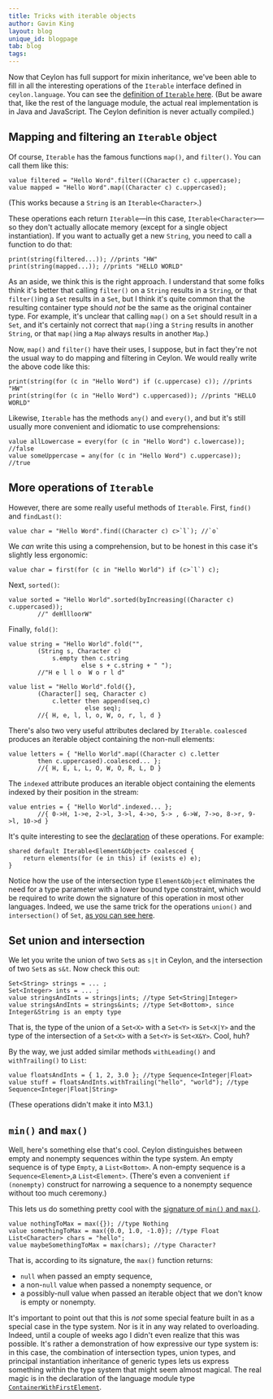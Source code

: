 ```yaml
---
title: Tricks with iterable objects 
author: Gavin King
layout: blog
unique_id: blogpage
tab: blog
tags:
---
```


Now that Ceylon has full support for mixin inheritance, we've
been able to fill in all the interesting operations of the
`Iterable` interface defined in `ceylon.language`. You can 
see the [definition of `Iterable` 
here](http://ceylon-lang.org/documentation/1.0/api/ceylon/language/Iterable.ceylon.html).
(But be aware that, like the rest of the language module, the
actual real implementation is in Java and JavaScript. The
Ceylon definition is never actually compiled.)

## Mapping and filtering an `Iterable` object

Of course, `Iterable` has the famous functions `map()`, and
`filter()`. You can call them like this:

    value filtered = "Hello Word".filter((Character c) c.uppercase);
    value mapped = "Hello Word".map((Character c) c.uppercased);

(This works because a `String` is an `Iterable<Character>`.)

These operations each return `Iterable`&mdash;in this case,
`Iterable<Character>`&mdash;so they don't actually allocate
memory (except for a single object instantiation). If you want
to actually get a new `String`, you need to call a function to
do that:

    print(string(filtered...)); //prints "HW"
    print(string(mapped...)); //prints "HELLO WORLD"

As an aside, we think this is the right approach. I understand
that some folks think it's better that calling `filter()` on
a `String` results in a `String`, or that `filter()`ing a `Set`
results in a `Set`, but I think it's quite common that the 
resulting container type should _not_ be the same as the 
original container type. For example, it's unclear that calling 
`map()` on a `Set` should result in a `Set`, and it's certainly 
not correct that `map()`ing a `String` results in another 
`String`, or that `map()`ing a `Map` always results in another
`Map`.)

Now, `map()` and `filter()` have their uses, I suppose, but in
fact they're not the usual way to do mapping and filtering in
Ceylon. We would really write the above code like this:

    print(string(for (c in "Hello Word") if (c.uppercase) c)); //prints "HW"
    print(string(for (c in "Hello Word") c.uppercased)); //prints "HELLO WORLD"

Likewise, `Iterable` has the methods `any()` and `every()`, and
but it's still usually more convenient and idiomatic to use 
comprehensions:

    value allLowercase = every(for (c in "Hello Word") c.lowercase)); //false
    value someUppercase = any(for (c in "Hello Word") c.uppercase)); //true

## More operations of `Iterable`

However, there are some really useful methods of `Iterable`. 
First, `find()` and `findLast()`:

    value char = "Hello Word".find((Character c) c>`l`); //`o`

We _can_ write this using a comprehension, but to be honest in 
this case it's slightly less ergonomic:

    value char = first(for (c in "Hello World") if (c>`l`) c);

Next, `sorted()`:

    value sorted = "Hello World".sorted(byIncreasing((Character c) c.uppercased)); 
            //" deHllloorW"

Finally, `fold()`:

    value string = "Hello World".fold("", 
            (String s, Character c) 
                s.empty then c.string 
                        else s + c.string + " ");
            //"H e l l o  W o r l d"

    value list = "Hello World".fold({}, 
            (Character[] seq, Character c) 
                c.letter then append(seq,c) 
                         else seq); 
            //{ H, e, l, l, o, W, o, r, l, d }

There's also two very useful attributes declared by `Iterable`.
`coalesced` produces an iterable object containing the non-null
elements:

    value letters = { "Hello World".map((Character c) c.letter 
            then c.uppercased).coalesced... };
            //{ H, E, L, L, O, W, O, R, L, D }

The `indexed` attribute produces an iterable object containing
the elements indexed by their position in the stream:

    value entries = { "Hello World".indexed... }; 
            //{ 0->H, 1->e, 2->l, 3->l, 4->o, 5-> , 6->W, 7->o, 8->r, 9->l, 10->d }

It's quite interesting to see the 
[declaration](http://ceylon-lang.org/documentation/1.0/api/ceylon/language/Iterable.ceylon.html#205,207) 
of these operations. For example:

    shared default Iterable<Element&Object> coalesced {
        return elements(for (e in this) if (exists e) e);
    }

Notice how the use of the intersection type `Element&Object` 
eliminates the need for a type parameter with a lower bound
type constraint, which would be required to write down the
signature of this operation in most other languages. Indeed,
we use the same trick for the operations `union()` and
`intersection()` of `Set`, 
[as you can see here](http://ceylon-lang.org/documentation/1.0/api/ceylon/language/Set.ceylon.html#64,67).

## Set union and intersection

We let you write the union of two `Set`s as `s|t` in Ceylon,
and the intersection of two `Set`s as `s&t`. Now check this 
out:

    Set<String> strings = ... ;
    Set<Integer> ints = ... ;
    value stringsAndInts = strings|ints; //type Set<String|Integer>
    value stringsAndInts = strings&ints; //type Set<Bottom>, since Integer&String is an empty type

That is, the type of the union of a `Set<X>` with a `Set<Y>` is
`Set<X|Y>` and the type of the intersection of a `Set<X>` with 
a `Set<Y>` is `Set<X&Y>`. Cool, huh?

By the way, we just added similar methods `withLeading()` and
`withTrailing()` to `List`:

    value floatsAndInts = { 1, 2, 3.0 }; //type Sequence<Integer|Float>
    value stuff = floatsAndInts.withTrailing("hello", "world"); //type Sequence<Integer|Float|String>

(These operations didn't make it into M3.1.)

## `min()` and `max()`

Well, here's something else that's cool. Ceylon distinguishes 
between empty and nonempty sequences within the type system. 
An empty sequence is of type `Empty`, a `List<Bottom>`. A 
non-empty sequence is a `Sequence<Element>`,a `List<Element>`.
(There's even a convenient `if (nonempty)` construct for 
narrowing a sequence to a nonempty sequence without too much
ceremony.)

This lets us do something pretty cool with the [signature of 
`min()` and `max()`](http://ceylon-lang.org/documentation/1.0/api/ceylon/language/max.ceylon.html#1,21).

    value nothingToMax = max({}); //type Nothing
    value somethingToMax = max({0.0, 1.0, -1.0}); //type Float
    List<Character> chars = "hello";
    value maybeSomethingToMax = max(chars); //type Character?

That is, according to its signature, the `max()` function
returns:

- `null` when passed an empty sequence, 
- a non-`null` value when passed a nonempty sequence, or
- a possibly-null value when passed an iterable object that 
  we don't know is empty or nonempty.

It's important to point out that this is _not_ some special
feature built in as a special case in the type system. Nor
is it in any way related to overloading. Indeed, until a 
couple of weeks ago I didn't even realize that this was 
possible. It's rather a demonstration of how expressive our 
type system is: in this case, the combination of intersection 
types, union types, and principal instantiation inheritance 
of generic types lets us express something within the type 
system that might seem almost magical. The real magic is in 
the declaration of the language module type 
[`ContainerWithFirstElement`](http://ceylon-lang.org/documentation/1.0/api/ceylon/language/ContainerWithFirstElement.ceylon.html).

